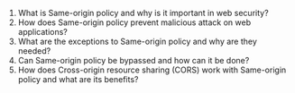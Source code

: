 

1. What is Same-origin policy and why is it important in web security?
2. How does Same-origin policy prevent malicious attack on web applications?
3. What are the exceptions to Same-origin policy and why are they needed?
4. Can Same-origin policy be bypassed and how can it be done?
5. How does Cross-origin resource sharing (CORS) work with Same-origin policy and what are its benefits?